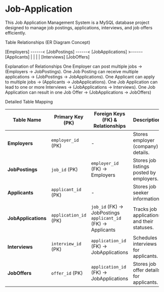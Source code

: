 # Job-Application
This Job Application Management System is a MySQL database project designed to manage job postings, applications, interviews, and job offers efficiently.


Table Relationships (ER Diagram Concept)

[Employers] ------< [JobPostings] ------< [JobApplications] >------ [Applicants]
                         |                           |
                         |                           |
                   [Interviews]               [JobOffers]






Explanation of Relationships
One Employer can post multiple jobs → (Employers → JobPostings).
One Job Posting can receive multiple applications → (JobPostings → JobApplications).
One Applicant can apply to multiple jobs → (Applicants → JobApplications).
One Job Application can lead to one or more Interviews → (JobApplications → Interviews).
One Job Application can result in one Job Offer → (JobApplications → JobOffers)



Detailed Table Mapping

| **Table Name**       | **Primary Key (PK)**    | **Foreign Keys (FK) & Relationships**                 | **Description**                                  |
|----------------------|------------------------|------------------------------------------------------|------------------------------------------------|
| **Employers**        | `employer_id` (PK)     | -                                                    | Stores employer (company) details.             |
| **JobPostings**      | `job_id` (PK)          | `employer_id` (FK) → Employers                      | Stores job listings posted by employers.       |
| **Applicants**       | `applicant_id` (PK)    | -                                                    | Stores job seeker information.                 |
| **JobApplications**  | `application_id` (PK)  | `job_id` (FK) → JobPostings <br> `applicant_id` (FK) → Applicants | Tracks job applications and their statuses. |
| **Interviews**       | `interview_id` (PK)    | `application_id` (FK) → JobApplications             | Schedules interviews for applicants.           |
| **JobOffers**        | `offer_id` (PK)        | `application_id` (FK) → JobApplications             | Stores job offer details for applicants.       |
